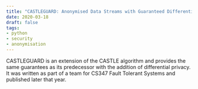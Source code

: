 ```yaml
---
title: "CASTLEGUARD: Anonymised Data Streams with Guaranteed Differential Privacy"
date: 2020-03-18
draft: false
tags:
- python
- security
- anonymisation
---
```


CASTLEGUARD is an extension of the CASTLE algorithm and provides the same
guarantees as its predecessor with the addition of differential privacy. It was
written as part of a team for CS347 Fault Tolerant Systems and published later
that year.
